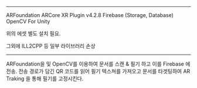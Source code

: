 ***
ARFoundation
ARCore XR Plugin v4.2.8
Firebase (Storage, Database)
OpenCV For Unity

위의 에셋 별도 설치 필요.

그외에 ILL2CPP 등 일부 라이브러리 손상

***

ARFoundation을 및 OpenCV를 이용하여 문서를 스캔 & 필기 하고 이를 Firebase 에 전송.
전송 경로가 담긴 QR 코드를 읽어 필기 텍스쳐를 가져오고 문서를 타겟팅하여 AR Traking 을 통해 필기를 고정시킨다.
